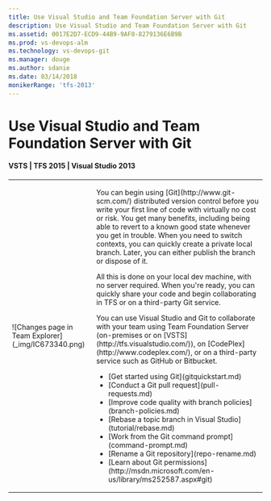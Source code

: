 ```yaml
---
title: Use Visual Studio and Team Foundation Server with Git
description: Use Visual Studio and Team Foundation Server with Git
ms.assetid: 0017E2D7-ECD9-44B9-9AF0-8279136E6B9B
ms.prod: vs-devops-alm
ms.technology: vs-devops-git 
ms.manager: douge
ms.author: sdanie
ms.date: 03/14/2018
monikerRange: 'tfs-2013'
---
```



#  Use Visual Studio and Team Foundation Server with Git
#### VSTS | TFS 2015 | Visual Studio 2013

<table>
<tr>
<td>
![Changes page in Team Explorer](_img/IC673340.png)
</td>
<td>
<p>You can begin using [Git](http://www.git-scm.com/) distributed version control before you write your first line of code with virtually no cost or risk. You get many benefits, including being able to revert to a known good state whenever you get in trouble. When you need to switch contexts, you can quickly create a private local branch. Later, you can either publish the branch or dispose of it.</p>

<p>All this is done on your local dev machine, with no server required. When you're ready, you can quickly share your code and begin collaborating in TFS or on a third-party Git service.</p>

<p>You can use Visual Studio and Git to collaborate with your team using Team Foundation Server (on-premises or on [VSTS](http://tfs.visualstudio.com/)), on [CodePlex](http://www.codeplex.com/), or on a third-party service such as GitHub or Bitbucket.</p>

<ul>
<li>[Get started using Git](gitquickstart.md)</li>
<li>[Conduct a Git pull request](pull-requests.md)</li>
<li>[Improve code quality with branch policies](branch-policies.md)</li>
<li>[Rebase a topic branch in Visual Studio](tutorial/rebase.md)</li>
<li>[Work from the Git command prompt](command-prompt.md)</li>
<li>[Rename a Git repository](repo-rename.md)</li>
<li>[Learn about Git permissions](http://msdn.microsoft.com/en-us/library/ms252587.aspx#git)</li>
</ul>
</td>
</tr>
</table>
